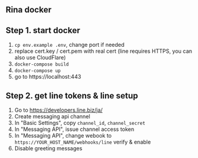 Rina docker
-----------

## Step 1. start docker
1. `cp env.example .env`, change port if needed
2. replace cert.key / cert.pem with real cert (line requires HTTPS, you can also use CloudFlare)
3. `docker-compose build`
4. `docker-compose up`
5. go to https://localhost:443

## Step 2. get line tokens & line setup
1. Go to https://developers.line.biz/ja/
2. Create messaging api channel
3. In "Basic Settings", copy `channel_id`, `channel_secret`
4. In "Messaging API", issue channel access token
5. In "Messaging API", change webook to
   `https://YOUR_HOST_NAME/webhooks/line`
   verify & enable
6. Disable greeting messages
